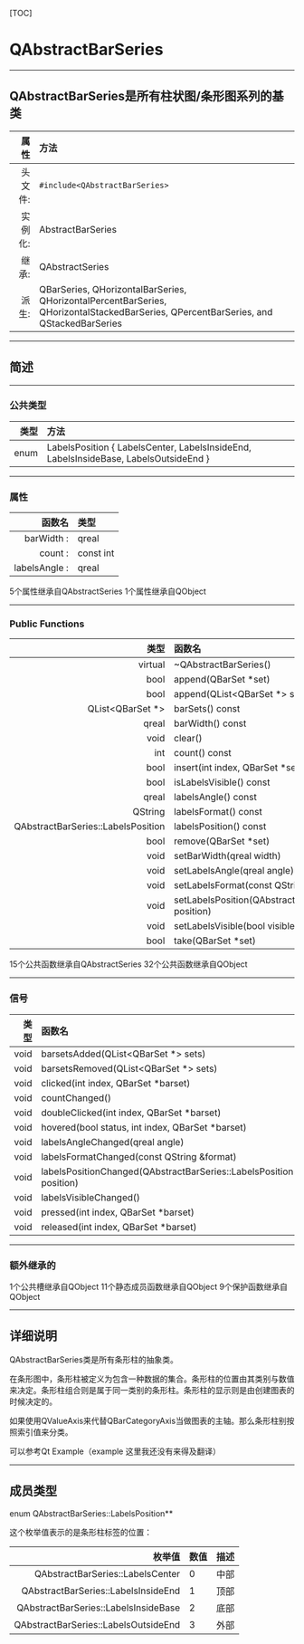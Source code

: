 [TOC]
# **QAbstractBarSeries**
 
----------
 
## **QAbstractBarSeries是所有柱状图/条形图系列的基类**

 
|  属性  | 方法|
|------:|:------|
|头文件:|`#include<QAbstractBarSeries>`|
|实例化:|AbstractBarSeries|
|继承:  |QAbstractSeries|
|派生:|QBarSeries, QHorizontalBarSeries, QHorizontalPercentBarSeries, QHorizontalStackedBarSeries, QPercentBarSeries, and QStackedBarSeries|
 
 
----------
 
## **简述**
 
----------
### **公共类型**
 
|  类型  | 方法|
|------:|:------|
|enum |    LabelsPosition { LabelsCenter, LabelsInsideEnd, LabelsInsideBase, LabelsOutsideEnd }|
 
 
----------
 
 
### **属性**
|  函数名  | 类型|
|------:|:------|
| barWidth :| qreal|
|count : |const int|
| labelsAngle :| qreal|
5个属性继承自QAbstractSeries
1个属性继承自QObject

 
----------
 
### **Public Functions**
 
|  类型  | 函数名|
|------:|:------|
|virtual |    ~QAbstractBarSeries()|
|bool |    append(QBarSet *set)|
|bool |    append(QList<QBarSet *> sets)|
|QList<QBarSet *>|    barSets() const|
|qreal |    barWidth() const|
|void |    clear()|
|int |    count() const|
|bool |    insert(int index, QBarSet *set)|
|bool |    isLabelsVisible() const|
|qreal     |labelsAngle() const|
|QString |    labelsFormat() const|
|QAbstractBarSeries::LabelsPosition |    labelsPosition() const|
|bool |    remove(QBarSet *set)|
|void |    setBarWidth(qreal width)|
|void |    setLabelsAngle(qreal angle)|
|void |    setLabelsFormat(const QString &format)|
|void|     setLabelsPosition(QAbstractBarSeries::LabelsPosition position)|
|void     |setLabelsVisible(bool visible = true)|
|bool |    take(QBarSet *set)|
15个公共函数继承自QAbstractSeries
32个公共函数继承自QObject
 
----------
 
### **信号**
 
|  类型  | 函数名|
|------:|:------|
|void |barsetsAdded(QList<QBarSet *> sets)|
|void |barsetsRemoved(QList<QBarSet *> sets)|
|void |    clicked(int index, QBarSet *barset)|
|void |    countChanged()|
|void |    doubleClicked(int index, QBarSet *barset)|
|void |    hovered(bool status, int index, QBarSet *barset)|
|void |    labelsAngleChanged(qreal angle)|
|void |    labelsFormatChanged(const QString &format)|
|void |    labelsPositionChanged(QAbstractBarSeries::LabelsPosition position)|
|void |    labelsVisibleChanged()|
|void |    pressed(int index, QBarSet *barset)|
|void |    released(int index, QBarSet *barset)|


----------


### **额外继承的**
1个公共槽继承自QObject
11个静态成员函数继承自QObject
9个保护函数继承自QObject

----------
 
## **详细说明**

QAbstractBarSeries类是所有条形柱的抽象类。

在条形图中，条形柱被定义为包含一种数据的集合。条形柱的位置由其类别与数值来决定。条形柱组合则是属于同一类别的条形柱。条形柱的显示则是由创建图表的时候决定的。

如果使用QValueAxis来代替QBarCategoryAxis当做图表的主轴。那么条形柱别按照索引值来分类。

可以参考Qt Example（example 这里我还没有来得及翻译）

----------
## 成员类型

enum QAbstractBarSeries::LabelsPosition**

这个枚举值表示的是条形柱标签的位置：

| 枚举值 | 数值 | 描述 |
|------:|:------|:------|
| QAbstractBarSeries::LabelsCenter| 0 | 中部 |
| QAbstractBarSeries::LabelsInsideEnd | 1 | 顶部 |
| QAbstractBarSeries::LabelsInsideBase | 2 | 底部 |
| QAbstractBarSeries::LabelsOutsideEnd | 3 | 外部 |

